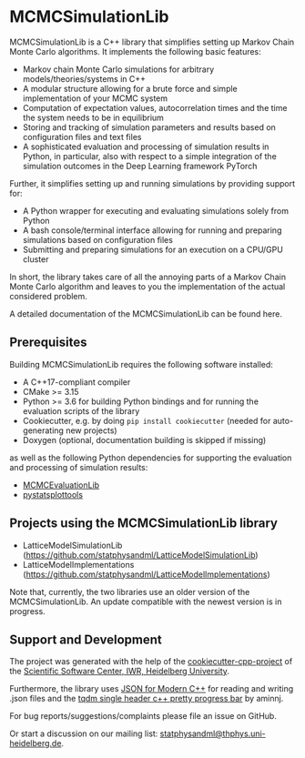 MCMCSimulationLib
=================

<!-- [![License: MIT](https://img.shields.io/badge/License-MIT-yellow.svg)](https://opensource.org/licenses/MIT)
[![GitHub Workflow Status](https://img.shields.io/github/workflow/status/statphysandml/MCMCSimulationLib/CI)](https://github.com/statphysandml/MCMCSimulationLib/actions?query=workflow%3ACI)
[![PyPI Release](https://img.shields.io/pypi/v/MCMCSimulationLib.svg)](https://pypi.org/project/MCMCSimulationLib)
[![Documentation Status](https://readthedocs.org/projects/MCMCSimulationLib/badge/)](https://MCMCSimulationLib.readthedocs.io/)
[![codecov](https://codecov.io/gh/statphysandml/MCMCSimulationLib/branch/main/graph/badge.svg)](https://codecov.io/gh/statphysandml/MCMCSimulationLib)
[![Quality Gate Status](https://sonarcloud.io/api/project_badges/measure?project=statphysandml_MCMCSimulationLib&metric=alert_status)](https://sonarcloud.io/dashboard?id=statphysandml_MCMCSimulationLib) -->

MCMCSimulationLib is a C++ library that simplifies setting up Markov Chain Monte Carlo algorithms.
It implements the following basic features:

- Markov chain Monte Carlo simulations for arbitrary models/theories/systems in C++
- A modular structure allowing for a brute force and simple implementation of your MCMC system
- Computation of expectation values, autocorrelation times and the time the system needs to be in equilibrium
- Storing and tracking of simulation parameters and results based on configuration files and text files
- A sophisticated evaluation and processing of simulation results in Python, in particular, also with respect to a simple integration of the simulation outcomes in the Deep Learning framework PyTorch 

Further, it simplifies setting up and running simulations by providing support for:

- A Python wrapper for executing and evaluating simulations solely from Python
- A bash console/terminal interface allowing for running and preparing simulations based on configuration files
- Submitting and preparing simulations for an execution on a CPU/GPU cluster

In short, the library takes care of all the annoying parts of a Markov Chain Monte Carlo algorithm and leaves to you the implementation of the actual considered problem.

A detailed documentation of the MCMCSimulationLib can be found here.

Prerequisites
-------------

Building MCMCSimulationLib requires the following software installed:

* A C++17-compliant compiler
* CMake >= 3.15
* Python >= 3.6 for building Python bindings and for running the evaluation
  scripts of the library
* Cookiecutter, e.g. by doing ``pip install cookiecutter`` (needed for
  auto-generating new projects)
* Doxygen (optional, documentation building is skipped if missing)

as well as the following Python dependencies for supporting the evaluation and
processing of simulation results:

* [MCMCEvaluationLib](https://github.com/statphysandml/MCMCEvaluationLib)
* [pystatsplottools](https://github.com/statphysandml/pystatplottools)

Projects using the MCMCSimulationLib library
--------------------------------------------

- LatticeModelSimulationLib (https://github.com/statphysandml/LatticeModelSimulationLib)
- LatticeModelImplementations (https://github.com/statphysandml/LatticeModelImplementations)

Note that, currently, the two libraries use an older version of the MCMCSimulationLib. An update compatible with the newest version is in progress.

Support and Development
----------------------

The project was generated with the help of the [cookiecutter-cpp-project](https://github.com/ssciwr/cookiecutter-cpp-project) of the [Scientific Software Center, IWR, Heidelberg University](https://ssc.iwr.uni-heidelberg.de/).

Furthermore, the library uses [JSON for Modern C++](https://github.com/nlohmann/json) for reading and writing .json files and the [tqdm single header c++ pretty progress bar](https://github.com/aminnj/cpptqdm) by aminnj.

For bug reports/suggestions/complaints please file an issue on GitHub.

Or start a discussion on our mailing list: statphysandml@thphys.uni-heidelberg.de.
